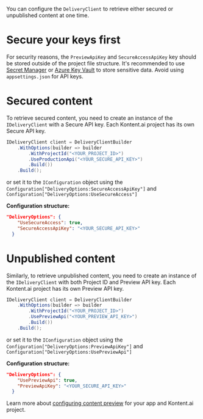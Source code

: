 You can configure the `DeliveryClient` to retrieve either secured or unpublished content at one time.

# Secure your keys first
For security reasons, the `PreviewApiKey` and `SecureAccessApiKey` key should be stored outside of the project file structure. It's recommended to use [Secret Manager](https://docs.microsoft.com/en-us/aspnet/core/security/app-secrets) or [Azure Key Vault](https://docs.microsoft.com/en-us/aspnet/core/security/key-vault-configuration) to store sensitive data. Avoid using `appsettings.json` for API keys.

# Secured content
To retrieve secured content, you need to create an instance of the `IDeliveryClient` with a Secure API key. Each Kontent.ai project has its own Secure API key.

```csharp
IDeliveryClient client = DeliveryClientBuilder
    .WithOptions(builder => builder
        .WithProjectId("<YOUR_PROJECT_ID>")
        .UseProductionApi("<YOUR_SECURE_API_KEY>")
        .Build())
    .Build();
```

or set it to the `IConfiguration` object using the `Configuration["DeliveryOptions:SecureAccessApiKey"]` and `Configuration["DeliveryOptions:UseSecureAccess"]`

**Configuration structure:**
```json
"DeliveryOptions": {
    "UseSecureAccess": true,
    "SecureAccessApiKey": "<YOUR_SECURE_API_KEY>"
  }
```

# Unpublished content
Similarly, to retrieve unpublished content, you need to create an instance of the `IDeliveryClient` with both Project ID and Preview API key. Each Kontent.ai project has its own Preview API key.

```csharp
IDeliveryClient client = DeliveryClientBuilder
    .WithOptions(builder => builder
        .WithProjectId("<YOUR_PROJECT_ID>")
        .UsePreviewApi("<YOUR_PREVIEW_API_KEY>")
        .Build())
    .Build();
```
or set it to the `IConfiguration` object using the `Configuration["DeliveryOptions:PreviewApiKey"]` and `Configuration["DeliveryOptions:UsePreviewApi"]`

**Configuration structure:**
```json
"DeliveryOptions": {
    "UsePreviewApi": true,
    "PreviewApiKey": "<YOUR_SECURE_API_KEY>"
  }
```

Learn more about [configuring content preview](https://docs.kontent.ai/tutorials/develop-apps/get-content/configuring-preview-for-content-items) for your app and Kontent.ai project.